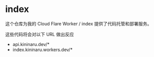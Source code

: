 # index

这个仓库为我的 Cloud Flare Worker / index 提供了代码托管和部署服务。

这些代码将会对以下 URL 做出反应

- api.kininaru.dev/*
- index.kininaru.workers.dev/*

